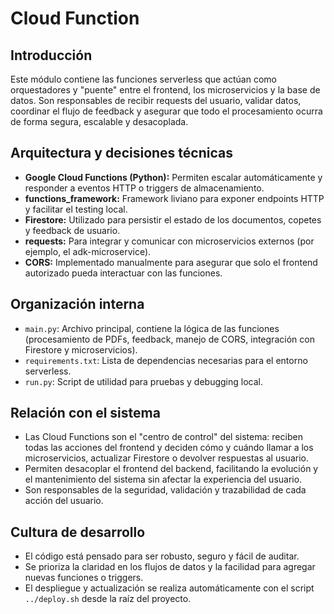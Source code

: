# Cloud Function

## Introducción
Este módulo contiene las funciones serverless que actúan como orquestadores y "puente" entre el frontend, los microservicios y la base de datos. Son responsables de recibir requests del usuario, validar datos, coordinar el flujo de feedback y asegurar que todo el procesamiento ocurra de forma segura, escalable y desacoplada.

## Arquitectura y decisiones técnicas
- **Google Cloud Functions (Python):** Permiten escalar automáticamente y responder a eventos HTTP o triggers de almacenamiento.
- **functions_framework:** Framework liviano para exponer endpoints HTTP y facilitar el testing local.
- **Firestore:** Utilizado para persistir el estado de los documentos, copetes y feedback de usuario.
- **requests:** Para integrar y comunicar con microservicios externos (por ejemplo, el adk-microservice).
- **CORS:** Implementado manualmente para asegurar que solo el frontend autorizado pueda interactuar con las funciones.

## Organización interna
- `main.py`: Archivo principal, contiene la lógica de las funciones (procesamiento de PDFs, feedback, manejo de CORS, integración con Firestore y microservicios).
- `requirements.txt`: Lista de dependencias necesarias para el entorno serverless.
- `run.py`: Script de utilidad para pruebas y debugging local.

## Relación con el sistema
- Las Cloud Functions son el "centro de control" del sistema: reciben todas las acciones del frontend y deciden cómo y cuándo llamar a los microservicios, actualizar Firestore o devolver respuestas al usuario.
- Permiten desacoplar el frontend del backend, facilitando la evolución y el mantenimiento del sistema sin afectar la experiencia del usuario.
- Son responsables de la seguridad, validación y trazabilidad de cada acción del usuario.

## Cultura de desarrollo
- El código está pensado para ser robusto, seguro y fácil de auditar.
- Se prioriza la claridad en los flujos de datos y la facilidad para agregar nuevas funciones o triggers.
- El despliegue y actualización se realiza automáticamente con el script `../deploy.sh` desde la raíz del proyecto. 